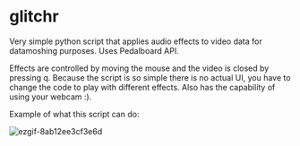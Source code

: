 # glitchr
Very simple python script that applies audio effects to video data for datamoshing purposes. 
Uses Pedalboard API. 

Effects are controlled by moving the mouse and the video is closed by pressing q. Because the script is so simple there is no actual UI, you have to change the code to play with different effects. Also has the capability of using your webcam :).


Example of what this script can do:


![ezgif-8ab12ee3cf3e6d](https://github.com/user-attachments/assets/e6241da4-2a4c-4e04-8e93-b5b769031234)
